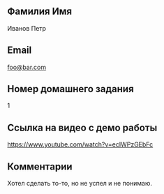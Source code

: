 ## Фамилия Имя
Иванов Петр

## Email
foo@bar.com

## Номер домашнего задания
1

## Ссылка на видео с демо работы
https://www.youtube.com/watch?v=ecIWPzGEbFc

## Комментарии
Хотел сделать то-то, но не успел и не понимаю.

